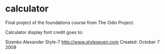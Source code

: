 # calculator
Final project of the foundations course from The Odin Project. 

Calculator display font credit goes to:

Sizenko Alexander
Style-7
http://www.styleseven.com
Created: October 7 2008
